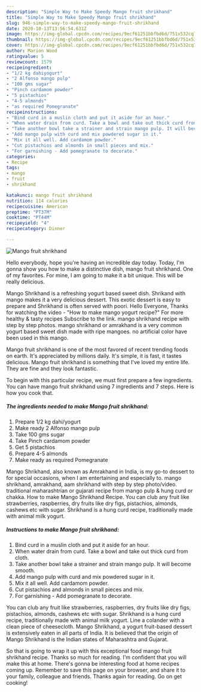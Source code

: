 ```yaml
---
description: "Simple Way to Make Speedy Mango fruit shrikhand"
title: "Simple Way to Make Speedy Mango fruit shrikhand"
slug: 946-simple-way-to-make-speedy-mango-fruit-shrikhand
date: 2020-10-13T13:56:54.631Z
image: https://img-global.cpcdn.com/recipes/9ecf61251bbfbd6d/751x532cq70/mango-fruit-shrikhand-recipe-main-photo.jpg
thumbnail: https://img-global.cpcdn.com/recipes/9ecf61251bbfbd6d/751x532cq70/mango-fruit-shrikhand-recipe-main-photo.jpg
cover: https://img-global.cpcdn.com/recipes/9ecf61251bbfbd6d/751x532cq70/mango-fruit-shrikhand-recipe-main-photo.jpg
author: Marion Wood
ratingvalue: 5
reviewcount: 1579
recipeingredient:
- "1/2 kg dahiyogurt"
- "2 Alfonso mango pulp"
- "100 gms sugar"
- "Pinch cardamom powder"
- "5 pistachios"
- "4-5 almonds"
- "as required Pomegranate"
recipeinstructions:
- "Bind curd in a muslin cloth and put it aside for an hour."
- "When water drain from curd. Take a bowl and take out thick curd from cloth."
- "Take another bowl take a strainer and strain mango pulp. It will become smooth."
- "Add mango pulp with curd and mix powdered sugar in it."
- "Mix it all well. Add cardamom powder."
- "Cut pistachios and almonds in small pieces and mix."
- "For garnishing - Add pomegranate to decorate."
categories:
- Recipe
tags:
- mango
- fruit
- shrikhand

katakunci: mango fruit shrikhand 
nutrition: 114 calories
recipecuisine: American
preptime: "PT37M"
cooktime: "PT44M"
recipeyield: "4"
recipecategory: Dinner

---
```



![Mango fruit shrikhand](https://img-global.cpcdn.com/recipes/9ecf61251bbfbd6d/751x532cq70/mango-fruit-shrikhand-recipe-main-photo.jpg)

Hello everybody, hope you're having an incredible day today. Today, I'm gonna show you how to make a distinctive dish, mango fruit shrikhand. One of my favorites. For mine, I am going to make it a bit unique. This will be really delicious.

Mango Shrikhand is a refreshing yogurt based sweet dish. Shrikand with mango makes it a very delicious dessert. This exotic dessert is easy to prepare and Shrikhand is often served with poori. Hello Everyone, Thanks for watching the video - &#34;How to make mango yogurt recipe?&#34; For more healthy &amp; tasty recipes Subscribe to the link. mango shrikhand recipe with step by step photos. mango shrikhand or amrakhand is a very common yogurt based sweet dish made with ripe mangoes. no artificial color have been used in this mango.

Mango fruit shrikhand is one of the most favored of recent trending foods on earth. It's appreciated by millions daily. It's simple, it is fast, it tastes delicious. Mango fruit shrikhand is something that I've loved my entire life. They are fine and they look fantastic.


To begin with this particular recipe, we must first prepare a few ingredients. You can have mango fruit shrikhand using 7 ingredients and 7 steps. Here is how you cook that.

<!--inarticleads1-->

##### The ingredients needed to make Mango fruit shrikhand:

1. Prepare 1/2 kg dahi/yogurt
1. Make ready 2 Alfonso mango pulp
1. Take 100 gms sugar
1. Take Pinch cardamom powder
1. Get 5 pistachios
1. Prepare 4-5 almonds
1. Make ready as required Pomegranate


Mango Shrikhand, also known as Amrakhand in India, is my go-to dessert to for special occasions, when I am entertaining and especially to. mango shrikhand, amrakhand, aam shrikhand with step by step photo/video. traditional maharashtrian or gujarati recipe from mango pulp &amp; hung curd or chakka. How to make Mango Shrikhand Recipe. You can club any fruit like strawberries, raspberries, dry fruits like dry figs, pistachios, almonds, cashews etc with sugar. Shrikhand is a hung curd recipe, traditionally made with animal milk yogurt. 

<!--inarticleads2-->

##### Instructions to make Mango fruit shrikhand:

1. Bind curd in a muslin cloth and put it aside for an hour.
1. When water drain from curd. Take a bowl and take out thick curd from cloth.
1. Take another bowl take a strainer and strain mango pulp. It will become smooth.
1. Add mango pulp with curd and mix powdered sugar in it.
1. Mix it all well. Add cardamom powder.
1. Cut pistachios and almonds in small pieces and mix.
1. For garnishing - Add pomegranate to decorate.


You can club any fruit like strawberries, raspberries, dry fruits like dry figs, pistachios, almonds, cashews etc with sugar. Shrikhand is a hung curd recipe, traditionally made with animal milk yogurt. Line a colander with a clean piece of cheesecloth. Mango Shrikhand, a yogurt fruit-based dessert is extensively eaten in all parts of India. It is believed that the origin of Mango Shrikhand is the Indian states of Maharashtra and Gujarat. 

So that is going to wrap it up with this exceptional food mango fruit shrikhand recipe. Thanks so much for reading. I'm confident that you will make this at home. There's gonna be interesting food at home recipes coming up. Remember to save this page on your browser, and share it to your family, colleague and friends. Thanks again for reading. Go on get cooking!
